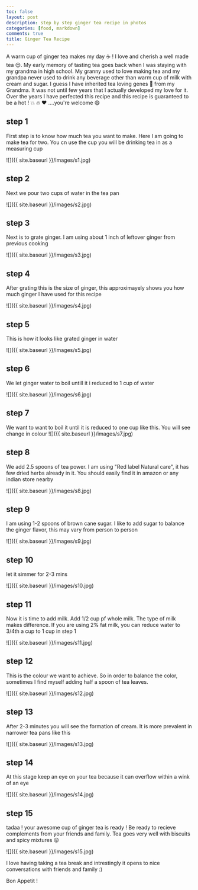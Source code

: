 ```yaml
---
toc: false
layout: post
description: step by step ginger tea recipe in photos
categories: [food, markdown]
comments: true
title: Ginger Tea Recipe
---
```

A warm cup of ginger tea makes my day :coffee: ! I love and cherish a well made tea :relieved:.  My early memory of tasting tea goes back when I was staying 
with my grandma in high school. My granny used to love making tea and my grandpa never used to drink any beverage other than warm cup 
of milk with cream and sugar. I guess I have inherited tea loving genes :jeans: from my Grandma. It was not until few years that I actually 
developed my love for it. Over the years I have perfected this recipe and this recipe is guaranteed to be a hot ! :boom: :fire: :heart: ....you're welcome :smile: 

## step 1

First step is to know how much tea you want to make. Here I am going to make tea for two. You cn use the cup you will be drinking tea in as a measuring cup

![]({{ site.baseurl }}/images/s1.jpg)


## step 2

Next we pour two cups of water in the tea pan 

![]({{ site.baseurl }}/images/s2.jpg)

## step 3

Next is to grate ginger. I am using about 1 inch of leftover ginger from previous cooking

![]({{ site.baseurl }}/images/s3.jpg)

## step 4

After grating this is the size of ginger, this approximayely shows you how much ginger I have used for this recipe

![]({{ site.baseurl }}/images/s4.jpg)

## step 5

This is how it looks like grated ginger in water

![]({{ site.baseurl }}/images/s5.jpg)

## step 6

We let ginger water to boil untill it i reduced to 1 cup of water

![]({{ site.baseurl }}/images/s6.jpg)

## step 7

We want to want to boil it until it is reduced to one cup like this. You will see change in colour
![]({{ site.baseurl }}/images/s7.jpg)

## step 8

We add 2.5 spoons of tea power. I am using "Red label Natural care", it has few dried herbs already in it. You should easily find it in amazon or any indian store nearby

![]({{ site.baseurl }}/images/s8.jpg)

## step 9

I am using 1-2 spoons of brown cane sugar. I like to add sugar to balance the ginger flavor, this may vary from person to person

![]({{ site.baseurl }}/images/s9.jpg)

## step 10

let it simmer for 2-3 mins

![]({{ site.baseurl }}/images/s10.jpg)

## step 11

Now it is time to add milk. Add 1/2 cup pf whole milk. The type of milk makes difference. If you are using 2% fat milk, you can reduce water to 3/4th a cup to 1 cup in step 1

![]({{ site.baseurl }}/images/s11.jpg)

## step 12

This is the colour we want to achieve. So in order to balance the color, sometimes I find myself adding half a spoon of tea leaves.

![]({{ site.baseurl }}/images/s12.jpg)

## step 13

After 2-3 minutes you will see the formation of cream. It is more prevalent in narrower tea pans like this

![]({{ site.baseurl }}/images/s13.jpg)

## step 14

At this stage keep an eye on your tea because it can overflow within a wink of an eye

![]({{ site.baseurl }}/images/s14.jpg)

## step 15

tadaa ! your awesome cup of ginger tea is ready ! Be ready to recieve complements from your friends and family. Tea goes very well with biscuits and spicy mixtures :stuck_out_tongue_winking_eye:

![]({{ site.baseurl }}/images/s15.jpg)

I love having taking a tea break and intrestingly it opens to nice conversations with friends and family :)

Bon Appetit ! 
